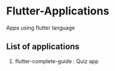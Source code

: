 # Flutter-Applications
 Apps using flutter language
## List of applications
1. flutter-complete-guide : Quiz app
